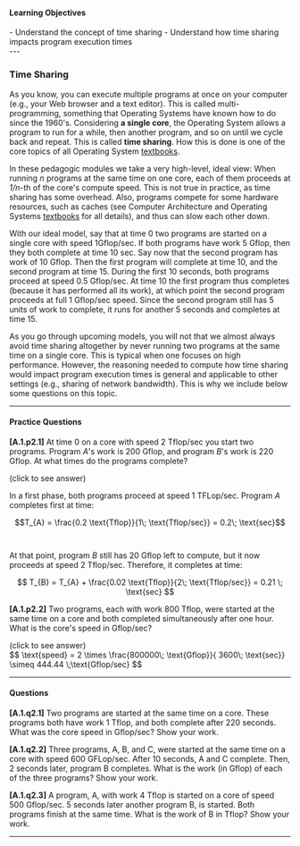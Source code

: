 
#### Learning Objectives
<div class="learningObjectiveBox" markdown="1">
- Understand the concept of time sharing
- Understand how time sharing impacts program execution times
</div>
---

### Time Sharing

As you know, you can execute multiple programs at once on your computer
(e.g., your Web browser and a text editor). This is called
multi-programming, something that Operating Systems have known how to 
do since the 1960's. Considering **a single core**, the Operating System
allows a program to run for a while, then another program, and so
on until we cycle back and repeat. This is called **time sharing**. 
How this is done is one of the core topics of all Operating 
System [textbooks](/textbooks).

In these pedagogic modules we take a very high-level, ideal view: When
running *n* programs at the same time on one core, each of them proceeds at
*1/n*-th of the core's compute speed.  This is not true in practice, as
time sharing has some overhead.  Also, programs compete for some hardware
resources, such as caches (see Computer Architecture and Operating Systems
[textbooks](/textbooks) for all details), and thus can slow each other down.


With our ideal model, say that at time 0 two programs are started on a
single core with speed 1Gflop/sec. If both programs have work 5 Gflop, then
they both complete at time 10 sec.  Say now that the second program has
work of 10 Gflop. Then the first program will complete at time 10, and the
second program at time 15. During the first 10 seconds, both programs
proceed at speed 0.5 Gflop/sec. At time 10 the first program thus completes
(because it has performed all its work), at which point the second program
proceeds at full 1 Gflop/sec speed. Since the second program still has 5
units of work to complete, it runs for another 5 seconds and completes at
time 15.

As you go through upcoming models, you will not that we almost always avoid
time sharing altogether by never running two programs at the same time on a
single core. This is typical when one focuses on high performance.
However, the reasoning needed to compute how time sharing would impact
program execution times is general and applicable to other settings (e.g.,
sharing of network bandwidth). This is why we include below some questions
on this topic.

---

#### Practice Questions


**[A.1.p2.1]** At time 0 on a core with speed 2 Tflop/sec you start two 
programs. Program *A*'s work is 200 Gflop, and program *B*'s work is 220 
Gflop. At what times do the programs complete?

<div class="ui accordion fluid">
  <div class="title">
    <i class="dropdown icon"></i>
    (click to see answer)
  </div>
  <div markdown="1" class="ui segment content">

   In a first phase, both programs proceed at speed 1 TFLop/sec. Program 
   *A* completes first at time:
   <br/>

   $$T_{A} = \frac{0.2 \text{Tflop}}{1\; \text{Tflop/sec}} = 0.2\; \text{sec}$$
   <br/><br/>
   At that point, program $B$ still has 20 Gflop left to compute, but it now 
   proceeds at speed 2 Tflop/sec. Therefore, it completes at time:
   <br/>

   $$ T_{B} = T_{A} + \frac{0.02 \text{Tflop}}{2\; \text{Tflop/sec}} = 0.21 \; \text{sec} $$
  </div>
</div>

<p> </p>

**[A.1.p2.2]** Two programs, each with work 800 Tflop, were started at the 
same time on a core and both completed simultaneously after one hour. What is 
the core's speed in Gflop/sec?

<div class="ui accordion fluid">
  <div class=" title">
    <i class="dropdown icon"></i>
    (click to see answer)
  </div>
  <div markdown="1" class="ui segment content">   
   $$ \text{speed} = 2 \times \frac{800000\; \text{Gflop}}{ 3600\; \text{sec}} \simeq 444.44 \;\text{Gflop/sec} $$
  </div>
</div>

---

#### Questions

**[A.1.q2.1]** Two programs are started at the same time on a core. These 
programs both have work 1 Tflop, and both complete after 220 seconds. What 
was the core speed in Gflop/sec? Show your work.

**[A.1.q2.2]** Three programs, A, B, and C, were started at the same time on 
a core with speed 600 GFLop/sec. After 10 seconds, A and C complete. Then, 
2 seconds later, program B completes. What is the work (in Gflop) of each of 
the three programs? Show your work.

**[A.1.q2.3]** A program, A, with work 4 Tflop is started on a core of speed 
500 Gflop/sec. 5 seconds later another program B, is started. Both programs 
finish at the same time. What is the work of B in Tflop? Show your work.

---
